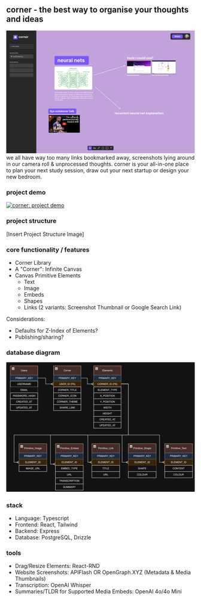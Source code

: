 
## corner - the best way to organise your thoughts and ideas
![corner ui preview](./assets/mock_ui.png)
we all have way too many links bookmarked away, screenshots lying around in our camera roll & unprocessed thoughts. corner is your all-in-one place to plan your next study session, draw out your next startup or design your new bedroom.

### project demo
[![corner: project demo](https://img.youtube.com/vi/E--3erAnlaM/0.jpg)](https://www.youtube.com/watch?v=E--3erAnlaM)


### project structure
[Insert Project Structure Image]

### core functionality / features
- Corner Library
- A "Corner": Infinite Canvas
- Canvas Primitive Elements
  - Text
  - Image
  - Embeds
  - Shapes
  - Links (2 variants: Screenshot Thumbnail or Google Search Link)

Considerations:
- Defaults for Z-Index of Elements?
- Publishing/sharing?

### database diagram 
![database entity relationship diagram](./assets/db_erd.png)

### stack
- Language: Typescript
- Frontend: React, Tailwind
- Backend: Express
- Database: PostgreSQL, Drizzle

### tools
- Drag/Resize Elements: React-RND
- Website Screenshots: APIFlash OR OpenGraph.XYZ (Metadata & Media Thumbnails)
- Transcription: OpenAI Whisper
- Summaries/TLDR for Supported Media Embeds: OpenAI 4o/4o Mini
